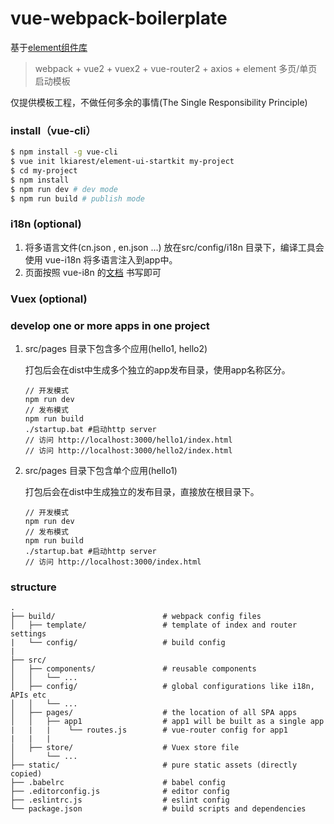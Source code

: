 # vue-webpack-boilerplate

基于[element组件库](http://element.eleme.io)

> webpack + vue2 + vuex2 + vue-router2 + axios + element 多页/单页启动模板

仅提供模板工程，不做任何多余的事情(The Single Responsibility Principle)

### install（vue-cli）
``` bash
$ npm install -g vue-cli
$ vue init lkiarest/element-ui-startkit my-project
$ cd my-project
$ npm install
$ npm run dev # dev mode
$ npm run build # publish mode
```

### i18n (optional)

1. 将多语言文件(cn.json , en.json ...) 放在src/config/i18n 目录下，编译工具会使用 vue-i18n 将多语言注入到app中。
1. 页面按照 vue-i8n 的[文档](https://github.com/kazupon/vue-i18n) 书写即可

### Vuex (optional)

### develop one or more apps in one project

1. src/pages 目录下包含多个应用(hello1, hello2)

    打包后会在dist中生成多个独立的app发布目录，使用app名称区分。

    ```
    // 开发模式
    npm run dev
    // 发布模式
    npm run build
    ./startup.bat #启动http server
    // 访问 http://localhost:3000/hello1/index.html
    // 访问 http://localhost:3000/hello2/index.html
    ```

1. src/pages 目录下包含单个应用(hello1)

    打包后会在dist中生成独立的发布目录，直接放在根目录下。
    ```
    // 开发模式
    npm run dev
    // 发布模式
    npm run build
    ./startup.bat #启动http server
    // 访问 http://localhost:3000/index.html
    ```
### structure
```
.
├── build/                        # webpack config files
│   ├── template/                 # template of index and router settings
|   └── config/                   # build config 
|
├── src/
│   ├── components/               # reusable components
│   │   └── ...
│   ├── config/                   # global configurations like i18n, APIs etc
│   │   └── ...
│   ├── pages/                    # the location of all SPA apps
│   │   ├── app1                  # app1 will be built as a single app
|   |   |    └── routes.js        # vue-router config for app1
|   |   |
│   ├── store/                    # Vuex store file
│       └── ...
├── static/                       # pure static assets (directly copied)
├── .babelrc                      # babel config
├── .editorconfig.js              # editor config
├── .eslintrc.js                  # eslint config
└── package.json                  # build scripts and dependencies

```
